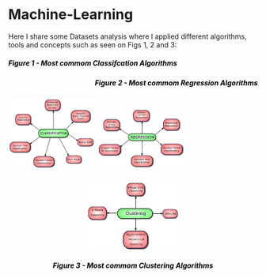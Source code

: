 # Machine-Learning

Here I share some Datasets analysis where I applied different algorithms, tools and concepts such as seen on Figs 1, 2 and 3:

<h5  style="color:black;" align="left">Figure 1 - Most commom Classifcation Algorithms</h5>

  <h5 style="color:black;" align="right">Figure 2 - Most commom Regression Algorithms</h5>


<p float="left">
  <img src="./images/classification.png" width="35%" />
  <img src="./images/regression.png" width="35%" />

</p>



<a>
    <div style="margin: 20px;">
        <p align="middle">
            <img width="40%" align="middle" src="./images/clustering.png"/>
            <h5 style="color:black;" align="middle">Figure 3 - Most commom Clustering Algorithms</h5>
        </p>
    </div>
</a>
